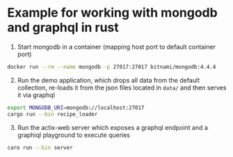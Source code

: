 Example for working with mongodb and graphql in rust
=====================================================

1. Start mongodb in a container (mapping host port to default container port)
```bash
docker run --rm --name mongodb -p 27017:27017 bitnami/mongodb:4.4.4
```
2. Run the demo application, which drops all data from the default collection, re-loads it from the json files located in `data/` and then serves it via graphql
```bash
export MONGODB_URI=mongodb://localhost:27017
cargo run --bin recipe_loader
```

3. Run the actix-web server which exposes a graphql endpoint and a graphiql playground to execute queries
```bash
caro run --bin server
```
